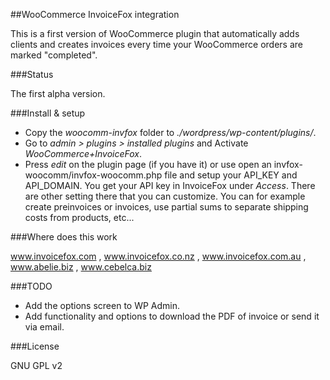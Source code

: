 ##WooCommerce InvoiceFox integration

This is a first version of WooCommerce plugin that automatically adds clients and creates invoices every time your WooCommerce orders are marked "completed".

###Status

The first alpha version. 

###Install & setup

* Copy the *woocomm-invfox* folder to *./wordpress/wp-content/plugins/*.
* Go to *admin > plugins > installed plugins* and Activate *WooCommerce+InvoiceFox*.
* Press *edit* on the plugin page (if you have it) or use open an invfox-woocomm/invfox-woocomm.php file and setup your API_KEY and API_DOMAIN. You get your API key in InvoiceFox under *Access*. There are other setting there that you can customize. You can for example create preinvoices or invoices, use partial sums to separate shipping costs from products, etc...
 
###Where does this work

www.invoicefox.com , www.invoicefox.co.nz , www.invoicefox.com.au , www.abelie.biz , www.cebelca.biz

###TODO

* Add the options screen to WP Admin. 
* Add functionality and options to download the PDF of invoice or send it via email. 

###License

GNU GPL v2
